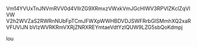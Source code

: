 Vm14YVUxTnJNVmRVV0d4VllrZG9XRmxzVWxkVmJGcHlWV3RPVlZKclZqVlVW
V2h2WVZaS2RWRnNUbFpTCmJFWXpWWHBDVDJSWFRrbGlSMmhXQ2xaRVFUVlJN
bVIzWVRKRmVXRjZNRXREYmtaeVdtYzlQUW9LZG5sbQoKdmpj

lou